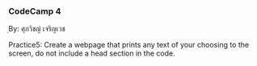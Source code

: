 ### CodeCamp 4 ###
ฺBy: ศุภวิชญ์ เจริญเวช

Practice5: 
  Create a webpage that prints any text of your choosing to the screen, do not include a head section in the code.